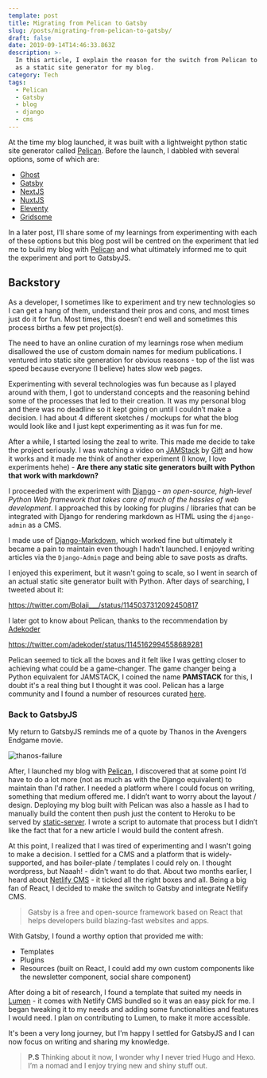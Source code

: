 ```yaml
---
template: post
title: Migrating from Pelican to Gatsby
slug: /posts/migrating-from-pelican-to-gatsby/
draft: false
date: 2019-09-14T14:46:33.863Z
description: >-
  In this article, I explain the reason for the switch from Pelican to GatsbyJS
  as a static site generator for my blog.
category: Tech
tags:
  - Pelican
  - Gatsby
  - blog
  - django
  - cms
---
```

At the time my blog launched, it was built with a lightweight python static site generator called [Pelican](https://docs.getpelican.com/en/stable/). Before the launch, I dabbled with several options, some of which are:

* [Ghost](https://ghost.org/)
* [Gatsby](https://www.gatsbyjs.org/)
* [NextJS](https://nextjs.org/)
* [NuxtJS](https://nuxtjs.org/)
* [Eleventy](https://www.11ty.io/)
* [Gridsome](https://gridsome.org/)

In a later post, I’ll share some of my learnings from experimenting with each of these options but this blog post will be centred on the experiment that led me to build my blog with [Pelican](https://docs.getpelican.com/en/stable/) and what ultimately informed me to quit the experiment and port to GatsbyJS.

## Backstory

As a developer, I sometimes like to experiment and try new technologies so I can get a hang of them, understand their pros and cons, and most times just do it for fun. Most times, this doesn’t end well and sometimes this process births a few pet project(s).

The need to have an online curation of my learnings rose when medium disallowed the use of custom domain names for medium publications.
I ventured into static site generation for obvious reasons - top of the list was speed because everyone (I believe) hates slow web pages.

Experimenting with several technologies was fun because as I played around with them, I got to understand concepts and the reasoning behind some of the processes that led to their creation. It was my personal blog and there was no deadline so it kept going on until I couldn’t make a decision. I had about 4 different sketches / mockups for what the blog would look like and I just kept experimenting as it was fun for me.

After a while, I started losing the zeal to write. This made me decide to take the project seriously. I was watching a video on [JAMStack](https://www.youtube.com/watch?v=N2X2PA_EYT4&t=930s) by [Gift](https://twitter.com/lauragift21?lang=en) and how it works and it made me think of another experiment (I know, I love experiments hehe) - **Are there any static site generators built with Python that work with markdown?**

I proceeded with the experiment with [Django](https://www.djangoproject.com/) - _an open-source, high-level Python Web framework that takes care of much of the hassles of web development_. I approached this by looking for plugins / libraries that can be integrated with Django for rendering markdown as HTML using the `django-admin` as a CMS.

I made use of [Django-Markdown](https://pythonhosted.org/django-markdown/), which worked fine but ultimately it became a pain to maintain even though I hadn't launched. I enjoyed writing articles via the `Django-Admin` page and being able to save posts as drafts.

I enjoyed this experiment, but it wasn't going to scale, so I went in search of an actual static site generator built with Python. After days of searching, I tweeted about it:

https://twitter.com/Bolaji___/status/1145037312092450817

I later got to know about Pelican, thanks to the recommendation by [Adekoder](https://twitter.com/adekoder)

https://twitter.com/adekoder/status/1145162994558689281

Pelican seemed to tick all the boxes and it felt like I was getting closer to achieving what could be a game-changer. The game changer being a Python equivalent for JAMSTACK, I coined the name **PAMSTACK** for this, I doubt it's a real thing but I thought it was cool.
Pelican has a large community and I found a number of resources curated [here](https://github.com/kmonsoor/awesome-pelican).

### Back to GatsbyJS

My return to GatsbyJS reminds me of a quote by Thanos in the Avengers Endgame movie.

![thanos-failure](/media/final_5d7d6733aa1aea0013d82230_45982.jpg)

After, I launched my blog with [Pelican](https://docs.getpelican.com/en/stable/), I discovered that at some point I’d have to do a lot more (not as much as with the Django equivalent) to maintain than I'd rather. I needed a platform where I could focus on writing, something that medium offered me.
I didn’t want to worry about the layout / design.
Deploying  my blog built with Pelican was also a hassle as I had to manually build the content then push just the content to Heroku to be served by [static-server](https://www.npmjs.com/package/static-server). I wrote a script to automate that process but I didn’t like the fact that for a new article I would build the content afresh.

At this point, I realized that I was tired of experimenting and I wasn't going to make a decision. I settled for a CMS and a platform that is widely-supported, and has boiler-plate / templates I could rely on. I thought wordpress, but Naaah! - didn't want to do that. About two months earlier, I heard about [Netlify CMS](https://www.netlifycms.org/) - it ticked all the right boxes and all. Being a big fan of React, I decided to make the switch to Gatsby and integrate Netlify CMS.

> Gatsby is a free and open-source framework based on React that helps developers build blazing-fast websites and apps.

With Gatsby, I found a worthy option that provided me with:

* Templates
* Plugins
* Resources (built on React, I could add my own custom components like the newsletter component, social share component)

After doing a bit of research, I found a template that suited my needs in [Lumen](https://www.gatsbyjs.org/starters/alxshelepenok/gatsby-starter-lumen/) - it comes with Netlify CMS bundled so it was an easy pick for me. I began tweaking it to my needs and adding some functionalities and features I would need. I plan on contributing to Lumen, to make it more accessible.

It's been a very long journey, but I'm happy I settled for GatsbyJS and I can now focus on writing and sharing my knowledge.

> **P.S** Thinking about it now, I wonder why I never tried Hugo and Hexo. I’m a nomad and I enjoy trying new and shiny stuff out.

